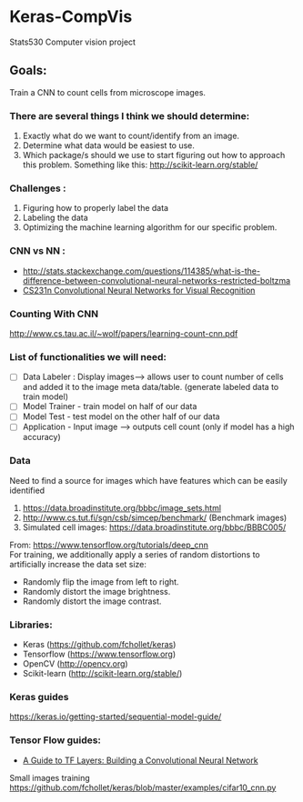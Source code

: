 # Keras-CompVis
Stats530 Computer vision project

## Goals:
Train a CNN to count cells from microscope images. 

### There are several things I think we should determine:
1. Exactly what do we want to count/identify from an image.
2. Determine what data would be easiest to use.
3. Which package/s should we use to start figuring out how to approach this problem.
    Something like this: http://scikit-learn.org/stable/  

### Challenges :
1. Figuring how to properly label the data
2. Labeling the data
3. Optimizing the machine learning algorithm for our specific problem.

### CNN vs NN :
- http://stats.stackexchange.com/questions/114385/what-is-the-difference-between-convolutional-neural-networks-restricted-boltzma
- [CS231n Convolutional Neural Networks for Visual Recognition](http://cs231n.github.io/convolutional-networks/)

### Counting With CNN
http://www.cs.tau.ac.il/~wolf/papers/learning-count-cnn.pdf

### List of functionalities we will need:
- [ ] Data Labeler : Display images--> allows user to count number of cells and added it to the image meta data/table. (generate labeled data to train model)
- [ ] Model Trainer - train model on half of our data
- [ ] Model Test - test model on the other half of our data
- [ ] Application - Input image --> outputs cell count (only if model has a high accuracy)

### Data  
Need to find a source for images which have features which can be easily identified
1. https://data.broadinstitute.org/bbbc/image_sets.html
2. http://www.cs.tut.fi/sgn/csb/simcep/benchmark/ (Benchmark images)
3. Simulated cell images: https://data.broadinstitute.org/bbbc/BBBC005/

From: https://www.tensorflow.org/tutorials/deep_cnn  
For training, we additionally apply a series of random distortions to artificially increase the data set size:  
- Randomly flip the image from left to right.
- Randomly distort the image brightness.
- Randomly distort the image contrast.

### Libraries:
- Keras (https://github.com/fchollet/keras)
- Tensorflow (https://www.tensorflow.org)
- OpenCV (http://opencv.org)
- Scikit-learn (http://scikit-learn.org/stable/)

### Keras guides
https://keras.io/getting-started/sequential-model-guide/

### Tensor Flow guides:
- [A Guide to TF Layers: Building a Convolutional Neural Network](https://www.tensorflow.org/tutorials/layers)

Small images training
https://github.com/fchollet/keras/blob/master/examples/cifar10_cnn.py
